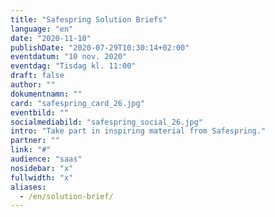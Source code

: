 ```yaml
---
title: "Safespring Solution Briefs"
language: "en"
date: "2020-11-10"
publishDate: "2020-07-29T10:30:14+02:00"
eventdatum: "10 nov. 2020"
eventdag: "Tisdag kl. 11:00"
draft: false
author: ""
dokumentnamn: ""
card: "safespring_card_26.jpg"
eventbild: ""
socialmediabild: "safespring_social_26.jpg"
intro: "Take part in inspiring material from Safespring."
partner: ""
link: "#"
audience: "saas"
nosidebar: "x"
fullwidth: "x"
aliases:
  - /en/solution-brief/
---
```

